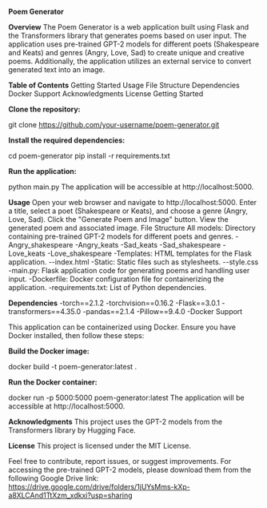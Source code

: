 **Poem Generator**

**Overview**
The Poem Generator is a web application built using Flask and the Transformers library that generates poems based on user input. The application uses pre-trained GPT-2 models for different poets (Shakespeare and Keats) and genres (Angry, Love, Sad) to create unique and creative poems. Additionally, the application utilizes an external service to convert generated text into an image.

**Table of Contents**
Getting Started
Usage
File Structure
Dependencies
Docker Support
Acknowledgments
License
Getting Started

**Clone the repository:**

git clone https://github.com/your-username/poem-generator.git

**Install the required dependencies:**

cd poem-generator
pip install -r requirements.txt

**Run the application:**

python main.py
The application will be accessible at http://localhost:5000.

**Usage**
Open your web browser and navigate to http://localhost:5000.
Enter a title, select a poet (Shakespeare or Keats), and choose a genre (Angry, Love, Sad).
Click the "Generate Poem and Image" button.
View the generated poem and associated image.
File Structure
All models: Directory containing pre-trained GPT-2 models for different poets and genres.
-Angry_shakespeare
-Angry_keats
-Sad_keats
-Sad_shakespeare
-Love_keats
-Love_shakespeare
-Templates: HTML templates for the Flask application.
--index.html
-Static: Static files such as stylesheets.
--style.css
-main.py: Flask application code for generating poems and handling user input.
-Dockerfile: Docker configuration file for containerizing the application.
-requirements.txt: List of Python dependencies.

**Dependencies**
-torch==2.1.2
-torchvision==0.16.2
-Flask==3.0.1
-transformers==4.35.0
-pandas==2.1.4
-Pillow==9.4.0
-Docker Support

This application can be containerized using Docker. Ensure you have Docker installed, then follow these steps:

**Build the Docker image:**

docker build -t poem-generator:latest .

**Run the Docker container:**

docker run -p 5000:5000 poem-generator:latest
The application will be accessible at http://localhost:5000.

**Acknowledgments**
This project uses the GPT-2 models from the Transformers library by Hugging Face.

**License**
This project is licensed under the MIT License.

Feel free to contribute, report issues, or suggest improvements. For accessing the pre-trained GPT-2 models, please download them from the following Google Drive link: https://drive.google.com/drive/folders/1jUYsMms-kXp-a8XLCAnd1TtXzm_xdkxi?usp=sharing
